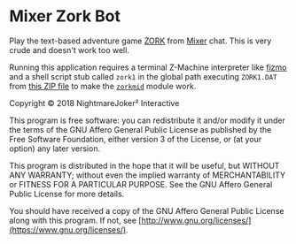 Mixer Zork Bot
==============

Play the text-based adventure game [ZORK](https://en.wikipedia.org/wiki/Zork) from [Mixer](https://mixer.com/) chat.
This is very crude and doesn't work too well.

Running this application requires a terminal Z-Machine interpreter like [fizmo](https://github.com/chrender/fizmo) and a shell script stub called `zork1` in the global path executing `ZORK1.DAT` from [this ZIP file](http://www.infocom-if.org/downloads/zork1.zip) to make the [`zorkmid`](https://www.npmjs.com/package/zorkmid) module work.

Copyright © 2018  NightmareJoker² Interactive


This program is free software: you can redistribute it and/or modify
it under the terms of the GNU Affero General Public License as
published by the Free Software Foundation, either version 3 of the
License, or (at your option) any later version.

This program is distributed in the hope that it will be useful,
but WITHOUT ANY WARRANTY; without even the implied warranty of
MERCHANTABILITY or FITNESS FOR A PARTICULAR PURPOSE.  See the
GNU Affero General Public License for more details.

You should have received a copy of the GNU Affero General Public License
along with this program.  If not, see [http://www.gnu.org/licenses/](https://www.gnu.org/licenses/).